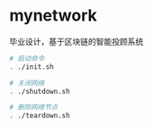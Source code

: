 # mynetwork
毕业设计，基于区块链的智能投顾系统

```bash
# 启动命令
. ./init.sh

# 关闭网络
. ./shutdown.sh

# 删除网络节点
. ./teardown.sh
```
